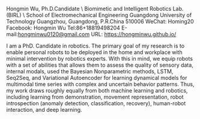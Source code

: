 Hongmin Wu, Ph.D.Candidate \\
Biomimetic and Intelligent Robotics Lab. (BIRL) \\ 
School of Electromechanical Engineering
Guangdong University of Technology
Guangzhou, Guangdong, P.R.China 510006
WeChat: Homing20
Facebook: Hongmin Wu
Tel:86+18819498204
E-mail:hongminwu0120@gmail.com
URL: https://hongminwu.github.io/​

I am a PhD. Candidate in robotics. 
The primary goal of my research is to enable personal robots to be 
deployed in the home and workplace with minimal intervention by robotics experts. 
With this in mind, we equip robots with a set of abilities that allows them to assess the quality of sensory data, 
internal modals, used the Bayesian Nonparametric methods, LSTM, Seq2Seq, and Variational Autoencoder for 
learning dynamical models for multimodal time series with complex and uncertain behavior patterns. 
Thus, my work draws roughly equally from both machine learning and robotics, including learning from demonstration, movement representation, robot introspection (anomaly detection, classification, recovery), human-robot interaction, and deep learning.

